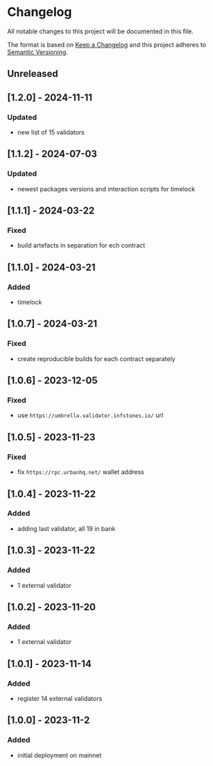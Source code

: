 # Changelog

All notable changes to this project will be documented in this file.

The format is based on [Keep a Changelog](http://keepachangelog.com/en/1.0.0/)
and this project adheres to [Semantic Versioning](http://semver.org/spec/v2.0.0.html).

## Unreleased

## [1.2.0] - 2024-11-11
### Updated
- new list of 15 validators

## [1.1.2] - 2024-07-03
### Updated
- newest packages versions and interaction scripts for timelock

## [1.1.1] - 2024-03-22
### Fixed
- build artefacts in separation for ech contract

## [1.1.0] - 2024-03-21
### Added
- timelock

## [1.0.7] - 2024-03-21
### Fixed
- create reproducible builds for each contract separately

## [1.0.6] - 2023-12-05
### Fixed
- use `https://umbrella.validator.infstones.io/` url

## [1.0.5] - 2023-11-23
### Fixed
- fix `https://rpc.urbanhq.net/` wallet address

## [1.0.4] - 2023-11-22
### Added
- adding last validator, all 19 in bank

## [1.0.3] - 2023-11-22
### Added
- 1 external validator

## [1.0.2] - 2023-11-20
### Added
- 1 external validator

## [1.0.1] - 2023-11-14
### Added
- register 14 external validators

## [1.0.0] - 2023-11-2
### Added
- initial deployment on mainnet
